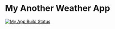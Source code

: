 # My Another Weather App

[![My App Build Status](https://github.com/Amber-Phoo/myweatherapp/actions/workflows/main.yaml/badge.svg)](https://github.com/Amber-Phoo/myweatherapp/actions/workflows/main.yaml)